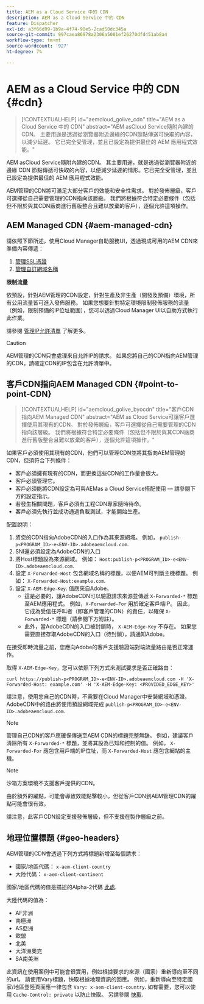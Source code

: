 ```yaml
---
title: AEM as a Cloud Service 中的 CDN
description: AEM as a Cloud Service 中的 CDN
feature: Dispatcher
exl-id: a3f66d99-1b9a-4f74-90e5-2cad50dc345a
source-git-commit: 997caea86978a2306a5081ef26270dfd451ab8a4
workflow-type: tm+mt
source-wordcount: '927'
ht-degree: 7%

---
```


# AEM as a Cloud Service 中的 CDN {#cdn}


>[!CONTEXTUALHELP]
>id="aemcloud_golive_cdn"
>title="AEM as a Cloud Service 中的 CDN"
>abstract="AEM asCloud Service隨附內建的CDN。 主要用途是透過從瀏覽器附近邊緣的CDN節點傳送可快取的內容，以減少延遲。 它已完全受管理，並且已設定為提供最佳的 AEM 應用程式效能。"

AEM asCloud Service隨附內建的CDN。 其主要用途，就是透過從瀏覽器附近的邊緣 CDN 節點傳遞可快取的內容，以便減少延遲的情形。它已完全受管理，並且已設定為提供最佳的 AEM 應用程式效能。

AEM管理的CDN將可滿足大部分客戶的效能和安全性需求。 對於發佈層級，客戶可選擇從自己需要管理的CDN指向該層級。 我們將根據符合特定必要條件（包括但不限於與其CDN廠商進行舊版整合且難以放棄的客戶），逐個允許這項操作。

## AEM Managed CDN  {#aem-managed-cdn}

請依照下節所述，使用Cloud Manager自助服務UI，透過現成可用的AEM CDN來準備內容傳遞：

1. [管理SSL憑證](/help/implementing/cloud-manager/managing-ssl-certifications/introduction.md)
1. [管理自訂網域名稱](/help/implementing/cloud-manager/custom-domain-names/introduction.md)

**限制流量**

依預設，針對AEM管理的CDN設定，針對生產及非生產（開發及預備）環境，所有公用流量皆可進入發佈服務。 如果您想要針對特定環境限制發佈服務的流量（例如，限制預備的IP位址範圍），您可以透過Cloud Manager UI以自助方式執行此作業。

請參閱 [管理IP允許清單](/help/implementing/cloud-manager/ip-allow-lists/introduction.md) 了解更多。

>[!CAUTION]
>
>AEM管理的CDN只會處理來自允許IP的請求。 如果您將自己的CDN指向AEM管理的CDN，請確定CDN的IP包含在允許清單中。

## 客戶CDN指向AEM Managed CDN {#point-to-point-CDN}

>[!CONTEXTUALHELP]
>id="aemcloud_golive_byocdn"
>title="客戶CDN指向AEM Managed CDN"
>abstract="AEM as Cloud Service可讓客戶選擇使用其現有的CDN。 對於發佈層級，客戶可選擇從自己需要管理的CDN指向該層級。 我們將根據符合特定必要條件（包括但不限於與其CDN廠商進行舊版整合且難以放棄的客戶），逐個允許這項操作。"

如果客戶必須使用其現有的CDN，他們可以管理CDN並將其指向AEM管理的CDN，但須符合下列條件：

* 客戶必須擁有現有的CDN，而更換這些CDN的工作量會很大。
* 客戶必須管理它。
* 客戶必須能將CDN設定為可與AEMas a Cloud Service搭配使用 — 請參閱下方的設定指示。
* 若發生相關問題，客戶必須有工程CDN專家隨時待命。
* 客戶必須先執行並成功通過負載測試，才能開始生產。

配置說明：

1. 將您的CDN指向AdobeCDN的入口作為其來源網域。 例如， `publish-p<PROGRAM_ID>-e<ENV-ID>.adobeaemcloud.com`.
1. SNI還必須設定為AdobeCDN的入口
1. 將Host標題設為來源網域。 例如： `Host:publish-p<PROGRAM_ID>-e<ENV-ID>.adobeaemcloud.com`.
1. 設定 `X-Forwarded-Host` 包含網域名稱的標題，以便AEM可判斷主機標題。 例如： `X-Forwarded-Host:example.com`.
1. 設定 `X-AEM-Edge-Key`. 值應來自Adobe。
   * 這是必要的，讓AdobeCDN可以驗證請求來源並傳遞 `X-Forwarded-*` 標題至AEM應用程式。 例如，`X-Forwarded-For` 用於確定客戶端IP。 因此，它成為受信任呼叫者（即客戶管理的CDN）的責任，以確保 `X-Forwarded-*` 標題（請參閱下方附註）。
   * 此外，當AdobeCDN的入口被封鎖時， `X-AEM-Edge-Key` 不存在。 如果您需要直接存取AdobeCDN的入口（待封鎖），請通知Adobe。

在接受即時流量之前，您應向Adobe的客戶支援驗證端對端流量路由是否正常運作。

取得 `X-AEM-Edge-Key`，您可以依照下列方式來測試要求是否正確路由：

```
curl https://publish-p<PROGRAM_ID>-e<ENV-ID>.adobeaemcloud.com -H 'X-Forwarded-Host: example.com' -H 'X-AEM-Edge-Key: <PROVIDED_EDGE_KEY>'
```

請注意，使用您自己的CDN時，不需要在Cloud Manager中安裝網域和憑證。 AdobeCDN中的路由將使用預設網域完成 `publish-p<PROGRAM_ID>-e<ENV-ID>.adobeaemcloud.com`.

>[!NOTE]
>
>管理自己CDN的客戶應確保傳送至AEM CDN的標題完整無缺。 例如，建議客戶清除所有 `X-Forwarded-*` 標題，並將其設為已知和控制的值。 例如， `X-Forwarded-For` 應包含用戶端的IP位址，而 `X-Forwarded-Host` 應包含網站的主機。

>[!NOTE]
>
>沙箱方案環境不支援客戶提供的CDN。

由於額外的躍點，可能會導致效能點擊較小，但從客戶CDN到AEM管理CDN的躍點可能會很有效。

請注意，此客戶CDN設定支援發佈層級，但不支援在製作層級之前。

## 地理位置標題 {#geo-headers}

AEM管理的CDN會透過下列方式將標題新增至每個請求：

* 國家/地區代碼： `x-aem-client-country`
* 大陸代碼： `x-aem-client-continent`

國家/地區代碼的值是描述的Alpha-2代碼 [此處](https://en.wikipedia.org/wiki/ISO_3166-1).

大陸代碼的值為：

* AF非洲
* 南極洲
* AS亞洲
* 歐盟
* 北美
* 大洋洲奧克
* SA南美洲

此資訊在使用案例中可能會很實用，例如根據要求的來源（國家）重新導向至不同的url。 請使用Vary標題，快取根據地理資訊的回應。 例如，重新導向至特定國家/地區登陸頁面應一律包含 `Vary: x-aem-client-country`. 如有需要，您可以使用 `Cache-Control: private` 以防止快取。 另請參閱 [快取](/help/implementing/dispatcher/caching.md#html-text).
